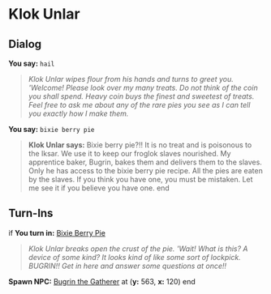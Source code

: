 # Klok Unlar
## Dialog

**You say:** `hail`



>*Klok Unlar wipes flour from his hands and turns to greet you. 'Welcome! Please look over my many treats. Do not think of the coin you shall spend. Heavy coin buys the finest and sweetest of treats. Feel free to ask me about any of the rare pies you see as I can tell you exactly how I make them.*

**You say:** `bixie berry pie`



>**Klok Unlar says:** Bixie berry pie?!!  It is no treat and is poisonous to the Iksar.  We use it to keep our froglok slaves nourished.  My apprentice baker, Bugrin, bakes them and delivers them to the slaves.  Only he has access to the bixie berry pie recipe.  All the pies are eaten by the slaves. If you think you have one, you must be mistaken.  Let me see it if you believe you have one.
end

## Turn-Ins



if **You turn in:** [Bixie Berry Pie](/item/12676)


>*Klok Unlar breaks open the crust of the pie. 'Wait! What is this? A device of some kind? It looks kind of like some sort of lockpick. BUGRIN!! Get in here and answer some questions at once!!*


**Spawn NPC:**  [Bugrin the Gatherer](/npc/106302) at (**y:** 563, **x:** 120)
end





